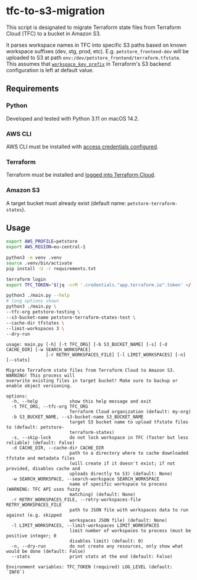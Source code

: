 # tfc-to-s3-migration

This script is designated to migrate Terraform state files from Terraform Cloud (TFC) to a bucket in Amazon S3.

It parses workspace names in TFC into specific S3 paths based on known workspace suffixes (dev, stg, prod, etc). E.g. `petstore_frontend-dev` will be uploaded to S3 at path `env:/dev/petstore_frontend/terraform.tfstate`. This assumes that [`workspace_key_prefix`](https://developer.hashicorp.com/terraform/language/settings/backends/s3#workspace_key_prefix) in Terraform's S3 backend configuration is left at default value.

## Requirements

### Python

Developed and tested with Python 3.11 on macOS 14.2.

### AWS CLI

AWS CLI must be installed with [access credentials configured](https://docs.aws.amazon.com/cli/latest/userguide/getting-started-quickstart.html).

### Terraform

Terraform must be installed and [logged into Terraform Cloud](https://developer.hashicorp.com/terraform/cli/commands/login).

### Amazon S3

A target bucket must already exist (default name: `petstore-terraform-states`).

## Usage

```bash
export AWS_PROFILE=petstore
export AWS_REGION=eu-central-1

python3 -m venv .venv
source .venv/bin/activate
pip install -U -r requirements.txt

terraform login
export TFC_TOKEN="$(jq -crM '.credentials."app.terraform.io".token' ~/.terraform.d/credentials.tfrc.json)"

python3 ./main.py --help
# long options shown
python3 ./main.py \
--tfc-org petstore-testing \
--s3-bucket-name petstore-terraform-states-test \
--cache-dir tfstates \
--limit-workspaces 3 \
--dry-run
```

```plaintext
usage: main.py [-h] [-t TFC_ORG] [-b S3_BUCKET_NAME] [-s] [-d CACHE_DIR] [-w SEARCH_WORKSPACE]
               [-r RETRY_WORKSPACES_FILE] [-l LIMIT_WORKSPACES] [-n] [--stats]

Migrate Terraform state files from Terraform Cloud to Amazon S3. WARNING! This process will
overwrite existing files in target bucket! Make sure to backup or enable object versioning.

options:
  -h, --help            show this help message and exit
  -t TFC_ORG, --tfc-org TFC_ORG
                        Terraform Cloud organization (default: my-org)
  -b S3_BUCKET_NAME, --s3-bucket-name S3_BUCKET_NAME
                        target S3 bucket name to upload tfstate files to (default: petstore-
                        terraform-states)
  -s, --skip-lock       do not lock workspace in TFC (faster but less reliable) (default: False)
  -d CACHE_DIR, --cache-dir CACHE_DIR
                        path to a directory where to cache downloaded tfstate and metadata files
                        (will create if it doesn't exist; if not provided, disables cache and
                        uploads directly to S3) (default: None)
  -w SEARCH_WORKSPACE, --search-workspace SEARCH_WORKSPACE
                        name of specific workspace to process (WARNING: TFC API uses fuzzy
                        matching) (default: None)
  -r RETRY_WORKSPACES_FILE, --retry-workspaces-file RETRY_WORKSPACES_FILE
                        path to JSON file with workspaces data to run against (e.g. skipped
                        workspaces JSON file) (default: None)
  -l LIMIT_WORKSPACES, --limit-workspaces LIMIT_WORKSPACES
                        limit number of workspaces to process (must be positive integer; 0
                        disables limit) (default: 0)
  -n, --dry-run         do not create any resources, only show what would be done (default: False)
  --stats               print stats at the end (default: False)

Environment variables: TFC_TOKEN (required) LOG_LEVEL (default: `INFO`)
```
